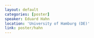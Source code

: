 ```yaml
---
layout: default
categories: [poster]
speaker: Eduard Hahn
location: 'University of Hamburg (DE)'
link: poster/hahn
---
```


